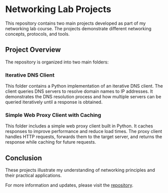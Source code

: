 # Networking Lab Projects

This repository contains two main projects developed as part of my networking lab course. The projects demonstrate different networking concepts, protocols, and tools.

## Project Overview

The repository is organized into two main folders:

### Iterative DNS Client

This folder contains a Python implementation of an iterative DNS client. The client queries DNS servers to resolve domain names to IP addresses. It demonstrates the DNS resolution process and how multiple servers can be queried iteratively until a response is obtained.

### Simple Web Proxy Client with Caching

This folder includes a simple web proxy client built in Python. It caches responses to improve performance and reduce load times. The proxy client handles HTTP requests, forwards them to the target server, and returns the response while caching for future requests.

## Conclusion

These projects illustrate my understanding of networking principles and their practical applications.

For more information and updates, please visit the [repository](https://github.com/jahirsadik/networking-lab-projects).
